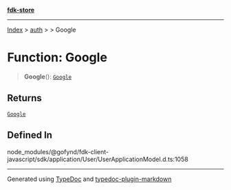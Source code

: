 [**fdk-store**](../../../README.md)
***

[Index](../../../API.md) > [auth](../../README.md) > [<internal>](../README.md) > Google

# Function: Google

> **Google**(): [`Google`](../type-aliases/type-alias.Google.md)

## Returns

[`Google`](../type-aliases/type-alias.Google.md)

## Defined In

node\_modules/@gofynd/fdk-client-javascript/sdk/application/User/UserApplicationModel.d.ts:1058

***
Generated using [TypeDoc](https://typedoc.org/) and [typedoc-plugin-markdown](https://www.npmjs.com/package/typedoc-plugin-markdown)
